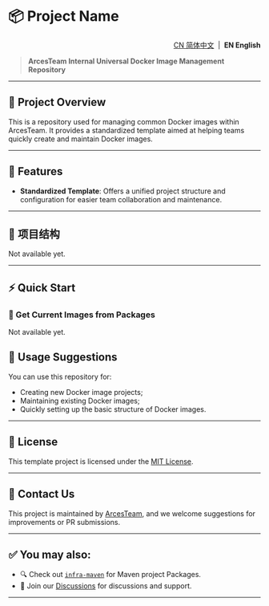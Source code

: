 # 📦 Project Name

<!--suppress HtmlDeprecatedAttribute -->
<p align="right">
  <a href="https://github.com/ArcesTeam/infra-docker/blob/main/.github/lang/zh-CN/README.md" title="简体中文">CN 简体中文</a> &nbsp;|&nbsp;
  <strong>EN English</strong>
</p>

> **ArcesTeam Internal Universal Docker Image Management Repository**

---

## 📘 Project Overview

This is a repository used for managing common Docker images within ArcesTeam.
It provides a standardized template aimed at helping teams quickly create and
maintain Docker images.

---

## 🚀 Features

- **Standardized Template**: Offers a unified project structure and
  configuration for easier team collaboration and maintenance.

---

## 🧩 项目结构

Not available yet.

---

## ⚡️ Quick Start

### 🧱 Get Current Images from Packages

Not available yet.

## 🧭 Usage Suggestions

You can use this repository for:

- Creating new Docker image projects;
- Maintaining existing Docker images;
- Quickly setting up the basic structure of Docker images.

---

## 📄 License

This template project is licensed under
the [MIT License](https://github.com/ArcesTeam/infra-docker/blob/main/LICENSE).

---

## 📣 Contact Us

This project is maintained by [ArcesTeam](https://github.com/ArcesTeam), and we
welcome suggestions for improvements or PR submissions.

---

## ✅ You may also:

- 🔍 Check out [`infra-maven`](https://github.com/ArcesTeam/infra-maven) for
  Maven project Packages.
- 💬 Join our [Discussions](https://github.com/orgs/ArcesTeam/discussions) for
  discussions and support.

---


